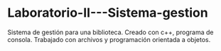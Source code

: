 # Laboratorio-II---Sistema-gestion
Sistema de gestión para una biblioteca. Creado con c++, programa de consola. Trabajado con archivos y programación orientada a objetos.
